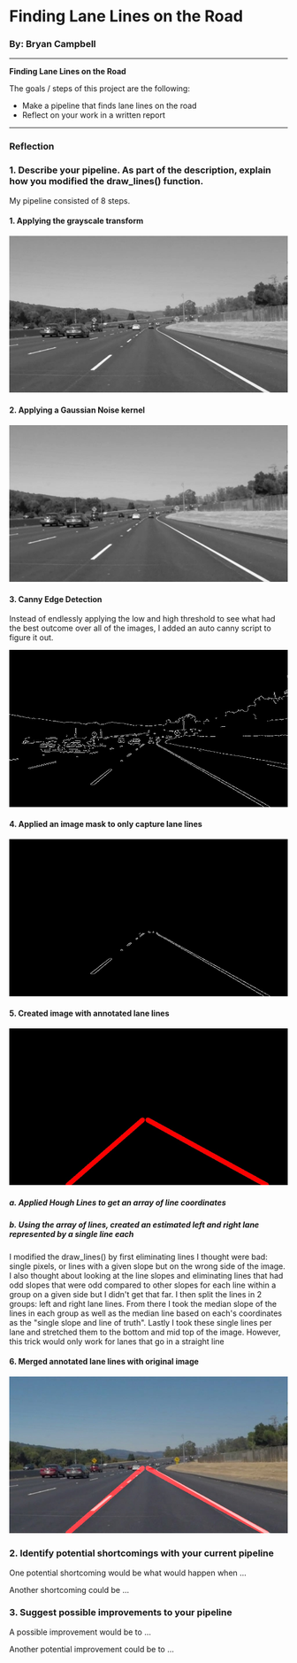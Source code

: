 # **Finding Lane Lines on the Road** 

### By: Bryan Campbell

---

**Finding Lane Lines on the Road**

The goals / steps of this project are the following:
* Make a pipeline that finds lane lines on the road
* Reflect on your work in a written report


[//]: # (Image References)

[image1]: ./test_images_output/grayscale.jpg "Grayscale"
[image2]: ./test_images_output/gaussian_blur.jpg "Gaussian Blur"
[image3]: ./test_images_output/canny.jpg "Canny Edge Detection"
[image4]: ./test_images_output/mask.jpg "Mask"
[image5]: ./test_images_output/hough_lines.jpg "Hough Lines"
[image6]: ./test_images_output/weighted_img.jpg "Weighted Image"


---

### Reflection

### 1. Describe your pipeline. As part of the description, explain how you modified the draw_lines() function.

My pipeline consisted of 8 steps. 

#### 1. Applying the grayscale transform

![alt text][image1]

#### 2. Applying a Gaussian Noise kernel

![alt text][image2]

#### 3. Canny Edge Detection

Instead of endlessly applying the low and high threshold to see what had the best outcome over all of the images, I added an auto canny script to figure it out.

![alt text][image3]

#### 4. Applied an image mask to only capture lane lines

![alt text][image4]

#### 5. Created image with annotated lane lines

![alt text][image5]

##### a. Applied Hough Lines to get an array of line coordinates
##### b. Using the array of lines, created an estimated left and right lane represented by a single line each

I modified the draw_lines() by first eliminating lines I thought were bad: single pixels, or lines with a given slope but on the wrong side of the image.  I also thought about looking at the line slopes and eliminating lines that had odd slopes that were odd compared to other slopes for each line within a group on a given side but I didn't get that far.  I then split the lines in 2 groups: left and right lane lines.  From there I took the median slope of the lines in each group as well as the median line based on each's coordinates as the "single slope and line of truth".  Lastly I took these single lines per lane and stretched them to the bottom and mid top of the image.  However, this trick would only work for lanes that go in a straight line

#### 6. Merged annotated lane lines with original image

![alt text][image6]


### 2. Identify potential shortcomings with your current pipeline


One potential shortcoming would be what would happen when ... 

Another shortcoming could be ...


### 3. Suggest possible improvements to your pipeline

A possible improvement would be to ...

Another potential improvement could be to ...
